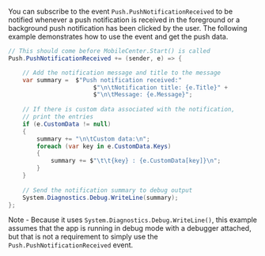 You can subscribe to the event `Push.PushNotificationReceived` to be notified whenever a push notification is received in the foreground or a background push notification has been clicked by the user. The following example demonstrates how to use the event and get the push data.

```csharp
// This should come before MobileCenter.Start() is called
Push.PushNotificationReceived += (sender, e) => {

    // Add the notification message and title to the message
    var summary =  $"Push notification received:"
                        $"\n\tNotification title: {e.Title}" +
                        $"\n\tMessage: {e.Message}";
                        
    // If there is custom data associated with the notification,
    // print the entries
    if (e.CustomData != null)
    {
        summary += "\n\tCustom data:\n";
        foreach (var key in e.CustomData.Keys)
        {
            summary += $"\t\t{key} : {e.CustomData[key]}\n";
        }
    }
    
    // Send the notification summary to debug output
    System.Diagnostics.Debug.WriteLine(summary);
};
```

Note - Because it uses `System.Diagnostics.Debug.WriteLine()`, this example assumes that the app is running in debug mode with a debugger attached, but that is not a requirement to simply use the `Push.PushNotificationReceived` event.
